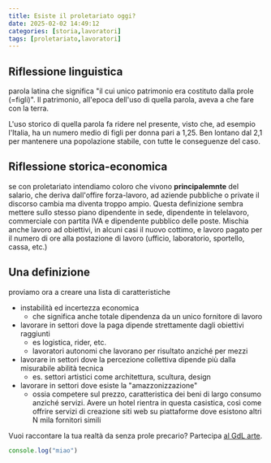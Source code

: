 ```yaml
---
title: Esiste il proletariato oggi?
date: 2025-02-02 14:49:12 
categories: [storia,lavoratori]
tags: [proletariato,lavoratori]
---
```


## Riflessione linguistica

parola latina che significa "il cui unico patrimonio era costituto dalla prole (=figli)". Il patrimonio, all'epoca dell'uso di quella parola, aveva a che fare con la terra. 

L'uso storico di quella parola fa ridere nel presente, visto che, ad esempio l'Italia, ha un numero medio di figli per donna pari a 1,25. Ben lontano dal 2,1 per mantenere una popolazione stabile, con tutte le conseguenze del caso. 

## Riflessione storica-economica
se con proletariato intendiamo coloro che vivono **principalemnte** del salario, che deriva dall'offire forza-lavoro, ad aziende pubbliche o private il discorso cambia ma diventa troppo ampio. Questa definizione sembra mettere sullo stesso piano dipendente in sede, dipendente in telelavoro, commerciale con partita IVA e dipendente pubblico delle poste. Mischia anche lavoro ad obiettivi, in alcuni casi il nuovo cottimo, e lavoro pagato per il numero di ore alla postazione di lavoro (ufficio, laboratorio, sportello, cassa, etc.)

## Una definizione
proviamo ora a creare una lista di caratteristiche 
* instabilità ed incertezza economica
  * che significa anche totale dipendenza da un unico fornitore di lavoro
* lavorare in settori dove la paga dipende strettamente dagli obiettivi raggiunti
  * es logistica, rider, etc.
  * lavoratori autonomi che lavorano per risultato anziché per mezzi
* lavorare in settori dove la percezione collettiva dipende più dalla misurabile abilità tecnica
  * es. settori artistici come architettura, scultura, design
* lavorare in settori dove esiste la "amazzonizzazione"
  * ossia competere sul prezzo, caratteristica dei beni di largo consumo anziché servizi. Avere un hotel rientra in questa casistica, così come offrire servizi di creazione siti web su piattaforme dove esistono altri N mila fornitori simili


Vuoi raccontare la tua realtà da senza prole precario? Partecipa [al GdL arte](https://f041.github.io/about/).

``` javascript
console.log("miao")
```
